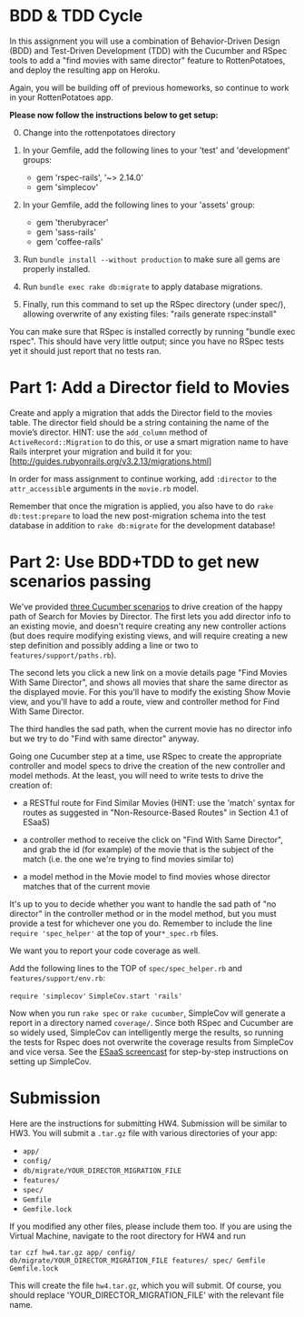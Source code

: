 BDD & TDD Cycle
===========================================

In this assignment you will use a combination of Behavior-Driven Design (BDD) and Test-Driven Development (TDD) with the Cucumber and RSpec tools to add a "find movies with same director" feature to RottenPotatoes, and deploy the resulting app on Heroku.

Again, you will be building off of previous homeworks, so continue to work in your RottenPotatoes app.

**Please now follow the instructions below to get setup:**


0. Change into the rottenpotatoes directory

0. In your Gemfile, add the following lines to your 'test' and 'development' groups:
   * gem 'rspec-rails', '~> 2.14.0'
   * gem 'simplecov'

0. In your Gemfile, add the following lines to your 'assets' group:
   * gem 'therubyracer'
   * gem 'sass-rails'
   * gem 'coffee-rails'

0. Run `bundle install --without production` to make sure all gems are properly installed.

0. Run `bundle exec rake db:migrate` to apply database migrations.

0. Finally, run this command to set up the RSpec directory (under spec/), allowing overwrite of any existing files: "rails generate rspec:install"

You can make sure that RSpec is installed correctly by running "bundle exec rspec".  This should have very little output; since you have no RSpec tests yet it should just report that no tests ran.


# Part 1: Add a Director field to Movies

Create and apply a migration that adds the Director field to the movies table. The director field should be a string containing the name of the movie’s director. HINT: use the `add_column` method of `ActiveRecord::Migration` to do this, or use a smart migration name to have Rails interpret your migration and build it for you: [http://guides.rubyonrails.org/v3.2.13/migrations.html]

In order for mass assignment to continue working, add `:director` to the `attr_accessibl`e arguments in the `movie.rb` model.

Remember that once the migration is applied, you also have to do `rake db:test:prepare` to load the new post-migration schema into the test database in addition to `rake db:migrate` for the development database!


# Part 2: Use BDD+TDD to get new scenarios passing

We've provided [three Cucumber scenarios](http://pastebin.com/L6FYWyV7) to drive creation of the happy path of Search for Movies by Director. The first lets you add director info to an existing movie, and doesn't require creating any new controller actions (but does require modifying existing views, and will require creating a new step definition and possibly adding a line or two to `features/support/paths.rb`).

The second lets you click a new link on a movie details page "Find Movies With Same Director", and shows all movies that share the same director as the displayed movie.
For this you'll have to modify the existing Show Movie view, and you'll have to add a route, view and controller method for Find With Same Director.

The third handles the sad path, when the current movie has no director info but we try to do "Find with same director" anyway.

Going one Cucumber step at a time, use RSpec to create the appropriate controller and model specs to drive the creation of the new controller and model methods. At the least, you will need to write tests to drive the creation of:

* a RESTful route for Find Similar Movies (HINT: use the 'match' syntax for routes as suggested in "Non-Resource-Based Routes" in Section 4.1 of ESaaS)

* a controller method to receive the click on "Find With Same Director", and grab the id (for example) of the movie that is the subject of the match (i.e. the one we're trying to find movies similar to)

* a model method in the Movie model to find movies whose director matches that of the current movie

It's up to you to decide whether you want to handle the sad path of "no director" in the controller method or in the model method, but you must provide a test for whichever one you do. Remember to include the line `require 'spec_helper'` at the top of your`*_spec.rb` files.

We want you to report your code coverage as well.

Add the following lines to the TOP of `spec/spec_helper.rb` and` features/support/env.rb`:

`require 'simplecov'`
`SimpleCov.start 'rails'`
  
Now when you run `rake spec` or `rake cucumber`, SimpleCov will generate a report in a directory named `coverage/`. Since both RSpec and Cucumber are so widely used, SimpleCov can intelligently merge the results, so running the tests for Rspec does not overwrite the coverage results from SimpleCov and vice versa. See the [ESaaS screencast](http://vimeo.com/34754907) for step-by-step instructions on setting up SimpleCov.


# Submission

Here are the instructions for submitting HW4. Submission will be similar to HW3. You will submit a `.tar.gz` file with various directories of your app:

* `app/`
* `config/`
* `db/migrate/YOUR_DIRECTOR_MIGRATION_FILE`
* `features/`
* `spec/`
* `Gemfile`
* `Gemfile.lock`

If you modified any other files, please include them too. If you are using the Virtual Machine, navigate to the root directory for HW4 and run

`tar czf hw4.tar.gz app/ config/ db/migrate/YOUR_DIRECTOR_MIGRATION_FILE features/ spec/ Gemfile Gemfile.lock`

This will create the file `hw4.tar.gz`, which you will submit. Of course, you should replace 'YOUR_DIRECTOR_MIGRATION_FILE' with the relevant file name.

